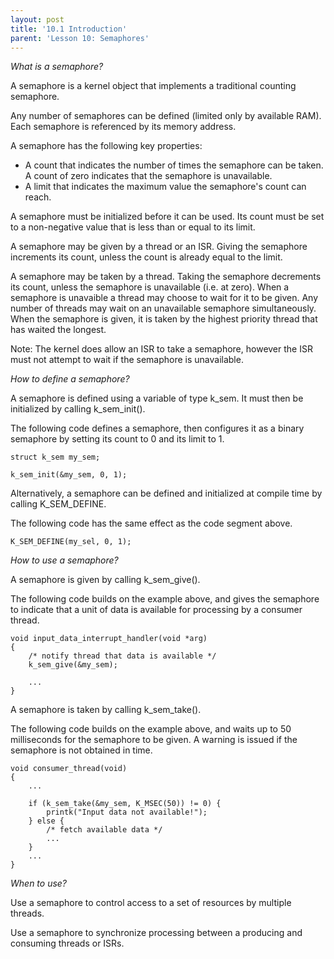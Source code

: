 ```yaml
---
layout: post
title: '10.1 Introduction'
parent: 'Lesson 10: Semaphores'
---
```


*What is a semaphore?*

A semaphore is a kernel object that implements a traditional counting semaphore.

Any number of semaphores can be defined (limited only by available RAM). Each semaphore is referenced by its memory address.

A semaphore has the following key properties:
- A count that indicates the number of times the semaphore can be taken. A count of zero indicates that the semaphore is unavailable.
- A limit that indicates the maximum value the semaphore's count can reach.

A semaphore must be initialized before it can be used. Its count must be set to a non-negative value that is less than or equal to its limit.

A semaphore may be given by a thread or an ISR. Giving the semaphore increments its count, unless the count is already equal to the limit.

A semaphore may be taken by a thread. Taking the semaphore decrements its count, unless the semaphore is unavailable (i.e. at zero). When a semaphore is unavaible a thread may choose to wait for it to be given. Any number of threads may wait on an unavailable semaphore simultaneously. When the semaphore is given, it is taken by the highest priority thread that has waited the longest.

Note: The kernel does allow an ISR to take a semaphore, however the ISR must not attempt to wait if the semaphore is unavailable.

*How to define a semaphore?*

A semaphore is defined using a variable of type k_sem. It must then be initialized by calling k_sem_init().

The following code defines a semaphore, then configures it as a binary semaphore by setting its count to 0 and its limit to 1.

```
struct k_sem my_sem;

k_sem_init(&my_sem, 0, 1);
```

Alternatively, a semaphore can be defined and initialized at compile time by calling K_SEM_DEFINE.

The following code has the same effect as the code segment above.

```
K_SEM_DEFINE(my_sel, 0, 1);
```

*How to use a semaphore?*

A semaphore is given by calling k_sem_give().

The following code builds on the example above, and gives the semaphore to indicate that a unit of data is available for processing by a consumer thread.

```
void input_data_interrupt_handler(void *arg)
{
    /* notify thread that data is available */
    k_sem_give(&my_sem);

    ...
}
```

A semaphore is taken by calling k_sem_take().

The following code builds on the example above, and waits up to 50 milliseconds for the semaphore to be given. A warning is issued if the semaphore is not obtained in time.

```
void consumer_thread(void)
{
    ...

    if (k_sem_take(&my_sem, K_MSEC(50)) != 0) {
        printk("Input data not available!");
    } else {
        /* fetch available data */
        ...
    }
    ...
}
```

*When to use?*

Use a semaphore to control access to a set of resources by multiple threads.

Use a semaphore to synchronize processing between a producing and consuming threads or ISRs.